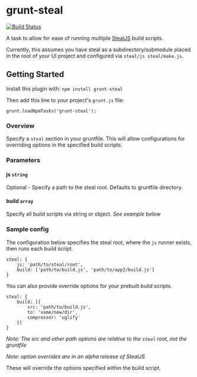 # grunt-steal

[![Build Status](https://secure.travis-ci.org/alexisabril/grunt-steal.png)](http://travis-ci.org/alexisabril/grunt-steal)

A task to allow for ease of running multiple [StealJS](http://javascriptmvc.com/docs.html#!stealjs "StealJS") build scripts.

Currently, this assumes you have steal as a subdirectory/submodule placed in the root of your UI project and configured via `steal/js steal/make.js`.

## Getting Started

Install this plugin with: `npm install grunt-steal`

Then add this line to your project's `grunt.js` file:

	grunt.loadNpmTasks('grunt-steal');

### Overview

Specify a `steal` section in your gruntfile. This will allow configurations for overriding options in the specified build scripts.

### Parameters

#### js `string`

Optional - Specify a path to the steal root. Defaults to gruntfile directory.

#### build `array`

Specify all build scripts via string or object. *See example below*

### Sample config

The configuration below specifies the steal root, where the `js` runner exists, then runs each build script.

	steal: {
		js: 'path/to/steal/root',
		build: ['path/to/build.js', 'path/to/app2/build.js']
	}

You can also provide override options for your prebuilt build scripts.

	steal: {
		build: [{
			src: 'path/to/build.js',
			to: 'some/new/dir',
			compressor: 'uglify'
		}]
	}

*Note: The src and other path options are relative to the `steal` root, not the gruntfile*

*Note: option overrides are in an alpha release of StealJS*

These will override the options specified within the build script.
